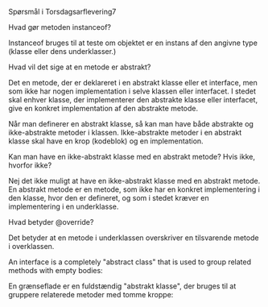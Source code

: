 Spørsmål i Torsdagsarflevering7

Hvad gør metoden instanceof?  

Instanceof  bruges til at teste om objektet er en instans af den angivne type (klasse eller dens underklasser.) 

 

Hvad vil det sige at en metode er abstrakt?  

Det en metode, der er deklareret i en abstrakt klasse eller et interface, men som ikke har nogen implementation i selve klassen eller interfacet. I stedet skal enhver klasse, der implementerer den abstrakte klasse eller interfacet, give en konkret implementation af den abstrakte metode. 

Når man definerer en abstrakt klasse, så kan man have både abstrakte og ikke-abstrakte metoder i klassen. Ikke-abstrakte metoder i en abstrakt klasse skal have en krop (kodeblok) og en implementation. 

 

Kan man have en ikke-abstrakt klasse med en abstrakt metode? Hvis ikke, hvorfor ikke? 

Nej det ikke muligt at have en ikke-abstrakt klasse med en abstrakt metode. En abstrakt metode er en metode, som ikke har en konkret implementering i den klasse, hvor den er defineret, og som i stedet kræver en implementering i en underklasse. 

 

 Hvad betyder @override? 

Det betyder at en metode i underklassen overskriver en tilsvarende metode i overklassen. 

 

An interface is a completely "abstract class" that is used to group related methods with empty bodies: 

En grænseflade er en fuldstændig "abstrakt klasse", der bruges til at gruppere relaterede metoder med tomme kroppe: 
